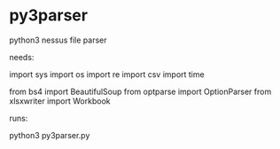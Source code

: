 # py3parser
python3 nessus file parser 

needs:

import sys
import os
import re
import csv
import time

from bs4 import BeautifulSoup
from optparse import OptionParser
from xlsxwriter import Workbook

runs:

python3 py3parser.py
